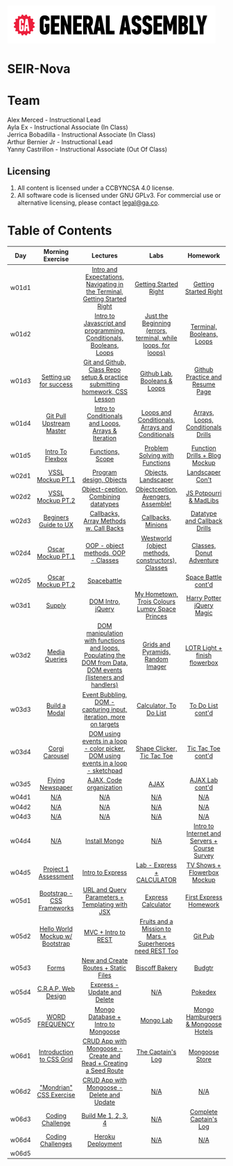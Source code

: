 ![ga](ga_cog.png) <br>

# SEIR-Nova

# Team

Alex Merced - Instructional Lead <br>
Ayla Ex - Instructional Associate (In Class) <br>
Jerrica Bobadilla - Instructional Associate (In Class) <br>
Arthur Bernier Jr - Instructional Lead <br>
Yanny Castrillon - Instructional Associate (Out Of Class) <br>

## Licensing

1. All content is licensed under a CC­BY­NC­SA 4.0 license.
1. All software code is licensed under GNU GPLv3. For commercial use or alternative licensing, please contact legal@ga.co.

# Table of Contents

| Day | Morning Exercise | Lectures | Labs | Homework |
|:---:|:-----------:|:-------:|:-----------:|:-----------:|
| w01d1 |[](./unit_1/w01d01/morning_exercise)| [Intro and Expectations, Navigating in the Terminal, Getting Started Right](./unit_1/w01d01/instructor_notes)| [Getting Started Right](./unit_1/w01d02/student_labs)|[Getting Started Right](./unit_1/w01d01/homework)|
| w01d2 |[](./unit_1/w01d02/morning_exercise)| [Intro to Javascript and programming, Conditionals, Booleans, Loops](./unit_1/w01d02/instructor_notes)| [Just the Beginning (errors, terminal, while loops, for loops)](./unit_1/w01d02/student_labs)|[Terminal, Booleans, Loops](./unit_1/w01d02/homework)|
| w01d3 |[Setting up for success](./unit_1/w01d03/morning_exercise)| [Git and Github, Class Repo setup & practice submitting homework, CSS Lesson](./unit_1/w01d03/instructor_notes)| [Github Lab, Booleans & Loops](./unit_1/w01d03/student_labs)|[Github Practice and Resume Page](./unit_1/w01d03/homework)|
| w01d4 |[Git Pull Upstream Master](./unit_1/w01d04/morning_exercise)| [Intro to Conditionals and Loops, Arrays & Iteration](./unit_1/w01d04/instructor_notes)| [Loops and Conditionals, Arrays and Conditionals](./unit_1/w01d04/student_labs)|[Arrays, Loops, Conditionals Drills](./unit_1/w01d04/homework)|
| w01d5 |[Intro To Flexbox](./unit_1/w01d05/morning_exercise)| [Functions, Scope](./unit_1/w01d05/instructor_notes)| [Problem Solving with Functions](./unit_1/w01d05/student_labs)|[Function Drills + Blog Mockup](./unit_1/w01d05/homework)|
| w02d1 |[VSSL Mockup PT.1](./unit_1/w02d01/morning_exercise)| [Program design, Objects](./unit_1/w02d01/instructor_notes)| [Objects, Landscaper](./unit_1/w02d01/student_labs)|[Landscaper Con't](./unit_1/w01d05/homework)|
| w02d2 |[VSSL Mockup PT.2](./unit_1/w02d02/morning_exercise)| [Object-ception, Combining datatypes](./unit_1/w02d02/instructor_notes)| [Objectception, Avengers, Assemble!](./unit_1/w02d02/student_labs)|[JS Potpourri & MadLibs](./unit_1/w02d02/homework)|
| w02d3 |[Beginers Guide to UX](./unit_1/w02d03/morning_exercise)| [Callbacks, Array Methods w. Call Backs](./unit_1/w02d03/instructor_notes)| [Callbacks, Minions](./unit_1/w02d03/student_labs)|[Datatype and Callback Drills](./unit_1/w02d03/homework)|
| w02d4 |[Oscar Mockup PT.1](./unit_1/w02d04/morning_exercise)| [OOP - object methods, OOP - Classes](./unit_1/w02d04/instructor_notes)| [Westworld (object methods, constructors), Classes](./unit_1/w02d04/student_labs)|[Classes, Donut Adventure](./unit_1/w02d04/homework)|
| w02d5 |[Oscar Mockup PT.2](./unit_1/w02d05/morning_exercise)| [Spacebattle](./unit_1/w02d05/instructor_notes)| [](./unit_1/w02d05/student_labs)|[Space Battle cont'd](./unit_1/w02d05/homework)|
| w03d1 |[Supply](./unit_1/w03d01/morning_exercise)| [DOM Intro, jQuery](./unit_1/w03d01/instructor_notes)| [My Hometown, Trois Colours Lumpy Space Princes](./unit_1/w03d01/student_labs)|[Harry Potter jQuery Magic](./unit_1/w03d01/homework)|
| w03d2 |[Media Queries](./unit_1/w03d02/morning_exercise)| [DOM manipulation with functions and loops, Populating the DOM from Data, DOM events (listeners and handlers)](./unit_1/w03d02/instructor_notes)| [Grids and Pyramids, Random Imager](./unit_1/w03d02/student_labs)|[LOTR Light + finish flowerbox](./unit_1/w03d02/homework)|
| w03d3 |[Build a Modal](./unit_1/w03d03/morning_exercise)| [Event Bubbling, DOM - capturing input, iteration, more on targets](./unit_1/w03d03/instructor_notes)| [Calculator, To Do List](./unit_1/w03d03/student_labs)|[To Do List cont'd](./unit_1/w03d03/homework)|
| w03d4 |[Corgi Carousel](./unit_1/w03d04/morning_exercise)| [DOM using events in a loop - color picker, DOM using events in a loop - sketchpad](./unit_1/w03d04/instructor_notes)| [Shape Clicker, Tic Tac Toe](./unit_1/w03d04/student_labs)|[Tic Tac Toe cont'd](./unit_1/w03d04/homework)|
| w03d5 |[Flying Newspaper](./unit_1/w03d05/morning_exercise)| [AJAX, Code organization](./unit_1/w03d05/instructor_notes)| [AJAX](./unit_1/w03d05/student_labs)|[AJAX Lab cont'd](./unit_1/w03d05/homework)|
| w04d1 |[N/A](./unit_1/w04d01/morning_exercise)| [N/A](./unit_1/w04d01/instructor_notes)| [N/A](./unit_1/w04d01/student_labs)|[N/A](./unit_1/w04d01/homework)|
| w04d2 |[N/A](./unit_1/w04d02/morning_exercise)| [N/A](./unit_1/w04d02/instructor_notes)| [N/A](./unit_1/w04d02/student_labs)|[N/A](./unit_1/w04d02/homework)|
| w04d3 |[N/A](./unit_1/w04d03/morning_exercise)| [N/A](./unit_1/w04d03/instructor_notes)| [N/A](./unit_1/w04d03/student_labs)|[N/A](./unit_1/w04d03/homework)|
| w04d4 |[N/A](./unit_1/w04d04/morning_exercise)| [Install Mongo](./unit_1/w04d04/instructor_notes)| [N/A](./unit_1/w04d04/student_labs)|[Intro to Internet and Servers + Course Survey](./unit_1/w04d04/homework)|
| w04d5 |[Project 1 Assessment](./unit_1/w04d05/morning_exercise)| [Intro to Express](./unit_1/w04d05/instructor_notes)| [Lab - Express + CALCULATOR](./unit_1/w04d05/student_labs)|[TV Shows + Flowerbox Mockup](./unit_1/w04d05/homework)|
| w05d1 |[Bootstrap - CSS Frameworks](./unit_1/w05d01/morning_exercise)| [URL and Query Parameters + Templating with JSX](./unit_1/w05d01/instructor_notes)| [Express Calculator](./unit_1/w05d01/student_labs)|[First Express Homework](./unit_1/w05d01/homework)|
| w05d2 |[Hello World Mockup w/ Bootstrap](./unit_1/w05d02/morning_exercise)| [MVC + Intro to REST](./unit_1/w05d02/instructor_notes)| [Fruits and a Mission to Mars + Superheroes need REST Too](./unit_1/w05d02/student_labs)|[Git Pub](./unit_1/w05d02/homework)|
| w05d3 |[Forms](./unit_1/w05d03/morning_exercise)| [New and Create Routes + Static Files](./unit_1/w05d03/instructor_notes)| [Biscoff Bakery](./unit_1/w05d03/student_labs)|[Budgtr](./unit_1/w05d03/homework)|
| w05d4 |[C.R.A.P. Web Design](./unit_1/w05d04/morning_exercise)| [Express - Update and Delete](./unit_1/w05d04/instructor_notes)| [N/A](./unit_1/w05d04/student_labs)|[Pokedex](./unit_1/w05d04/homework)|
| w05d5 |[WORD FREQUENCY](./unit_1/w05d05/morning_exercise)| [Mongo Database + Intro to Mongoose](./unit_1/w05d05/instructor_notes)| [Mongo Lab](./unit_1/w05d05/student_labs)|[Mongo Hamburgers & Mongoose Hotels](./unit_1/w05d05/homework)|
| w06d1 |[Introduction to CSS Grid](./unit_1/w06d01/morning_exercise)| [CRUD App with Mongoose - Create and Read + Creating a Seed Route](./unit_1/w06d01/instructor_notes)| [The Captain's Log](./unit_1/w06d01/student_labs)|[Mongoose Store](./unit_1/w06d01/homework)|
| w06d2 |["Mondrian" CSS Exercise](./unit_1/w06d02/morning_exercise)| [CRUD App with Mongoose - Delete and Update](./unit_1/w06d02/instructor_notes)| [N/A](./unit_1/w06d02/student_labs)|[N/A](./unit_1/w06d02/homework)|
| w06d3 |[Coding Challenge](./unit_1/w06d03/morning_exercise)| [Build Me 1, 2, 3, 4](./unit_1/w06d03/instructor_notes)| [N/A](./unit_1/w06d03/student_labs)|[Complete Captain's Log](./unit_1/w06d03/homework)|
| w06d4 |[Coding Challenges](./unit_1/w06d04/morning_exercise)| [Heroku Deployment](./unit_1/w06d04/instructor_notes)| [N/A](./unit_1/w06d04/student_labs)|[N/A](./unit_1/w06d04/homework)|
| w06d5 |[](./unit_1/w06d05/morning_exercise)| [](./unit_1/w06d05/instructor_notes)| [](./unit_1/w06d05/student_labs)|[](./unit_1/w06d05/homework)|
